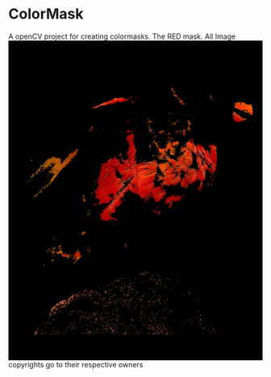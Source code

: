 # ColorMask
A openCV project for creating colormasks.
<img align="left" src="https://github.com/sreeharijp/ColorMask/blob/4f6b8356d1eef10e4a5b0661a7a716e5c1cff791/download.png">
The RED mask.
All Image copyrights go to their respective owners
